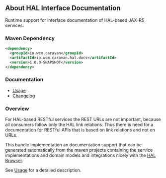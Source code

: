 ## About HAL Interface Documentation

Runtime support for interface documentation of HAL-based JAX-RS services.


### Maven Dependency

```xml
<dependency>
  <groupId>io.wcm.caravan</groupId>
  <artifactId>io.wcm.caravan.hal.docs</artifactId>
  <version>1.0.0-SNAPSHOT</version>
</dependency>
```

### Documentation

* [Usage][usage]
* [Changelog][changelog]


### Overview

For HAL-based RESTful services the REST URLs are not important, because all consumers follow only the HAL link relations. Thus there is need for a documentation for RESTful APIs that is based on link relations and not on URLs.

This bundle implementation an documentation support that can be generated automatically from the maven projects containing the service implementations and domain models and integrations nicely with the [HAL Browser][hal-browser].

See [Usage][usage] for a detailed description.


[usage]: usage.html
[changelog]: changes-report.html
[hal-browser]: http://caravan.wcm.io/hal/browser/

